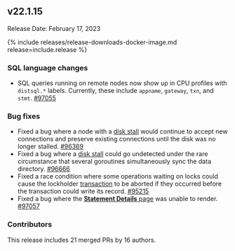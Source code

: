 ## v22.1.15

Release Date: February 17, 2023

{% include releases/release-downloads-docker-image.md release=include.release %}

<h3 id="v22-1-15-sql-language-changes">SQL language changes</h3>

- SQL queries running on remote nodes now show up in CPU profiles with `distsql.*` labels. Currently, these include `appname`, `gateway`, `txn`, and `stmt`. [#97055][#97055]

<h3 id="v22-1-15-bug-fixes">Bug fixes</h3>

- Fixed a bug where a node with a [disk stall](../v22.1/cluster-setup-troubleshooting.html#disk-stalls) would continue to accept new connections and preserve existing connections until the disk was no longer stalled. [#96369][#96369]
- Fixed a bug where a [disk stall](../v22.1/cluster-setup-troubleshooting.html#disk-stalls) could go undetected under the rare circumstance that several goroutines simultaneously sync the data directory. [#96666][#96666]
- Fixed a race condition where some operations waiting on locks could cause the lockholder [transaction](../v22.1/transactions.html) to be aborted if they occurred before the transaction could write its record. [#95215][#95215]
- Fixed a bug where the [**Statement Details** page](../v22.1/ui-statements-page.html#statement-details-page) was unable to render. [#97057][#97057]

<div class="release-note-contributors" markdown="1">

<h3 id="v22-1-15-contributors">Contributors</h3>

This release includes 21 merged PRs by 16 authors.

</div>

[#95215]: https://github.com/cockroachdb/cockroach/pull/95215
[#96296]: https://github.com/cockroachdb/cockroach/pull/96296
[#96369]: https://github.com/cockroachdb/cockroach/pull/96369
[#96666]: https://github.com/cockroachdb/cockroach/pull/96666
[#97055]: https://github.com/cockroachdb/cockroach/pull/97055
[#97057]: https://github.com/cockroachdb/cockroach/pull/97057

